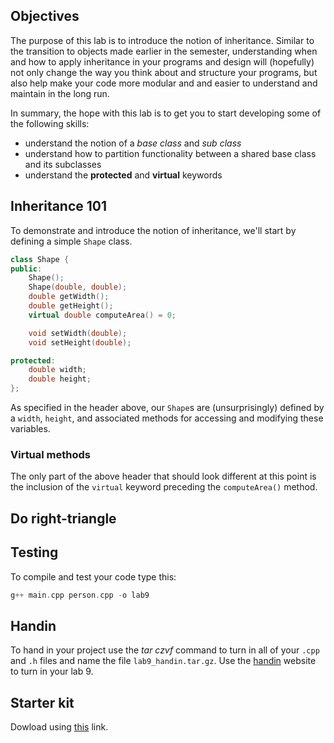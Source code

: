 ## Objectives

The purpose of this lab is to introduce the notion of inheritance. Similar to the 
transition to objects made earlier in the semester, understanding 
when and how to apply inheritance in your programs and design will (hopefully) not only
change the way you think about and structure your programs, but also help make your code
more modular and and easier to understand and maintain in the long run.

In summary, the hope with this lab is to get you to start developing some of the 
following skills:

* understand the notion of a *base class* and *sub class*
* understand how to partition functionality between a shared base class and its 
subclasses
* understand the **protected** and **virtual** keywords

## Inheritance 101

To demonstrate and introduce the notion of inheritance, we'll start by defining a simple
`Shape` class.

```c++
class Shape {
public:
    Shape();
    Shape(double, double);
    double getWidth();
    double getHeight();
    virtual double computeArea() = 0;

    void setWidth(double);
    void setHeight(double);

protected:
    double width;
    double height;
};
```

As specified in the header above, our `Shape`s are (unsurprisingly) defined by a
`width`, `height`, and associated methods for accessing and modifying these variables.

### Virtual methods
The only part of the above header that should look different at this point is the 
inclusion of the `virtual` keyword preceding the `computeArea()` method.


## Do right-triangle

## Testing

To compile and test your code type this:

```c++
g++ main.cpp person.cpp -o lab9
```

## Handin

To hand in your project use the *tar czvf* command to turn in all of your `.cpp` and `.h` files and name the file `lab9_handin.tar.gz`. Use the [handin](http://handin.cs.clemson.edu/courses) website to turn in your lab 9.

## Starter kit
Dowload using [this](https://github.com/Welchd1/cpsc210-labs/releases/download/9.0/lab9.tar.gz) link.
